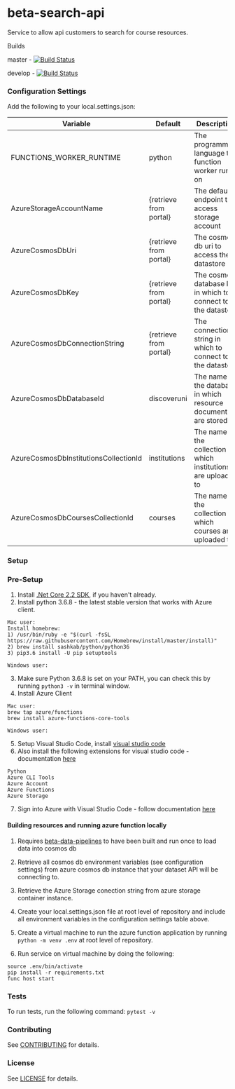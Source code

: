 beta-search-api
=================
Service to allow api customers to search for course resources.

Builds

master - [![Build Status](https://dev.azure.com/ofsbeta/discoverUni/_apis/build/status/prod/prod-dataset-api?branchName=master)](https://dev.azure.com/ofsbeta/discoverUni/_build/latest?definitionId=14&branchName=master)

develop - [![Build Status](https://dev.azure.com/ofsbeta/discoverUni/_apis/build/status/dev/dev-dataset-api?branchName=develop)](https://dev.azure.com/ofsbeta/discoverUni/_build/latest?definitionId=10&branchName=develop)


### Configuration Settings

Add the following to your local.settings.json:

| Variable                              | Default                | Description                                                        |
| ------------------------------------- | ---------------------- | ------------------------------------------------------------------ |
| FUNCTIONS_WORKER_RUNTIME              | python                 | The programming language the function worker runs on               |
| AzureStorageAccountName               | {retrieve from portal} | The default endpoint to access storage account                     |
| AzureCosmosDbUri                      | {retrieve from portal} | The cosmos db uri to access the datastore                          |
| AzureCosmosDbKey                      | {retrieve from portal} | The cosmos database key in which to connect to the datastore       |
| AzureCosmosDbConnectionString         | {retrieve from portal} | The connection string in which to connect to the datastore         |
| AzureCosmosDbDatabaseId               | discoveruni            | The name of the database in which resource documents are stored in |
| AzureCosmosDbInstitutionsCollectionId | institutions           | The name of the collection in which institutions are uploaded to   |
| AzureCosmosDbCoursesCollectionId      | courses                | The name of the collection in which courses are uploaded to        |

### Setup

### Pre-Setup

1) Install [.Net Core 2.2 SDK](https://dotnet.microsoft.com/download), if you haven't already.
2) Install python 3.6.8 - the latest stable version that works with Azure client.
```
Mac user:
Install homebrew:
1) /usr/bin/ruby -e "$(curl -fsSL https://raw.githubusercontent.com/Homebrew/install/master/install)"
2) brew install sashkab/python/python36
3) pip3.6 install -U pip setuptools

Windows user:
```
3) Make sure Python 3.6.8 is set on your PATH, you can check this by running `python3 -v` in terminal window.
4) Install Azure Client
```
Mac user:
brew tap azure/functions
brew install azure-functions-core-tools

Windows user:
```
5) Setup Visual Studio Code, install [visual studio code](https://code.visualstudio.com/)
6) Also install the following extensions for visual studio code - documentation [here](https://code.visualstudio.com/docs/editor/extension-gallery)

```
Python
Azure CLI Tools
Azure Account
Azure Functions
Azure Storage
```

7) Sign into Azure with Visual Studio Code - follow documentation [here](https://docs.microsoft.com/en-us/azure/azure-functions/tutorial-vs-code-serverless-python#_sign-in-to-azure)

#### Building resources and running azure function locally

1) Requires [beta-data-pipelines](https://github.com/office-for-students/beta-data-pipelines) to have been built and run once to load data into cosmos db

2) Retrieve all cosmos db environment variables (see configuration settings) from azure cosmos db instance that your dataset API will be connecting to.

3) Retrieve the Azure Storage conection string from azure storage container instance.

3) Create your local.settings.json file at root level of repository and include all environment variables in the configuration settings table above.

6) Create a virtual machine to run the azure function application by running `python -m venv .env` at root level of repository.

7) Run service on virtual machine by doing the following:
```
source .env/bin/activate
pip install -r requirements.txt
func host start
```

### Tests

To run tests, run the following command: `pytest -v`

### Contributing

See [CONTRIBUTING](CONTRIBUTING.md) for details.

### License

See [LICENSE](LICENSE.md) for details.
